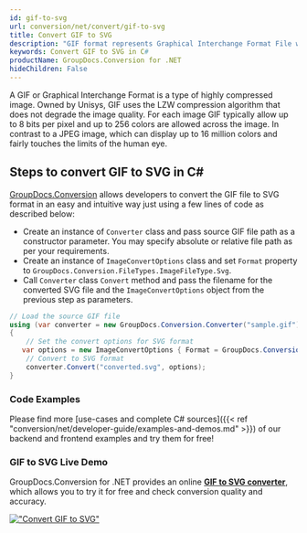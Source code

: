 ```yaml
---
id: gif-to-svg
url: conversion/net/convert/gif-to-svg
title: Convert GIF to SVG
description: "GIF format represents Graphical Interchange Format File with .gif extension. Learn how to convert GIF to SVG file programmatically in C# language using GroupDocs.Conversion for .NET library."
keywords: Convert GIF to SVG in C#
productName: GroupDocs.Conversion for .NET
hideChildren: False
---
```


A GIF or Graphical Interchange Format is a type of highly compressed image. Owned by Unisys, GIF uses the LZW compression algorithm that does not degrade the image quality. For each image GIF typically allow up to 8 bits per pixel and up to 256 colors are allowed across the image. In contrast to a JPEG image, which can display up to 16 million colors and fairly touches the limits of the human eye.

## Steps to convert GIF to SVG in C#

[GroupDocs.Conversion](https://products.groupdocs.com/conversion/net) allows developers to convert the GIF file to SVG format in an easy and intuitive way just using a few lines of code as described below:

* Create an instance of `Converter` class and pass source GIF file path as a constructor parameter. You may specify absolute or relative file path as per your requirements. 
* Create an instance of `ImageConvertOptions` class and set `Format` property to `GroupDocs.Conversion.FileTypes.ImageFileType.Svg`.
* Call `Converter` class `Convert` method and pass the filename for the converted SVG file and the `ImageConvertOptions` object from the previous step as parameters.

```csharp
// Load the source GIF file
using (var converter = new GroupDocs.Conversion.Converter("sample.gif"))
{
    // Set the convert options for SVG format
   var options = new ImageConvertOptions { Format = GroupDocs.Conversion.FileTypes.ImageFileType.Svg };
    // Convert to SVG format
    converter.Convert("converted.svg", options);
}
```

### Code Examples

Please find more [use-cases and complete C# sources]({{< ref "conversion/net/developer-guide/examples-and-demos.md" >}}) of our backend and frontend examples and try them for free!

### GIF to SVG Live Demo

GroupDocs.Conversion for .NET provides an online [**GIF to SVG converter**](https://products.groupdocs.app/conversion/gif-to-svg), which allows you to try it for free and check conversion quality and accuracy.

[!["Convert GIF to SVG"](conversion/net/images/convert-to-svg/convert-gif-to-svg.png)](https://products.groupdocs.app/conversion/gif-to-svg)